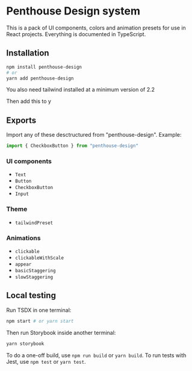 # Penthouse Design system
This is a pack of UI components, colors and animation presets for use in React projects. Everything is documented in TypeScript.

## Installation

```bash
npm install penthouse-design
# or
yarn add penthouse-design
```

You also need tailwind installed at a minimum version of 2.2


Then add this to y

## Exports
Import any of these desctructured from "penthouse-design". Example:
```javascript
import { CheckboxButton } from "penthouse-design"
```
### UI components
- `Text`
- `Button`
- `CheckboxButton`
- `Input`

### Theme
- `tailwindPreset`

### Animations
- `clickable`
- `clickableWithScale`
- `appear`
- `basicStaggering`
- `slowStaggering`

## Local testing

Run TSDX in one terminal:

```bash
npm start # or yarn start
```

Then run Storybook inside another terminal:

```bash
yarn storybook
```

To do a one-off build, use `npm run build` or `yarn build`.
To run tests with Jest, use `npm test` or `yarn test`.
